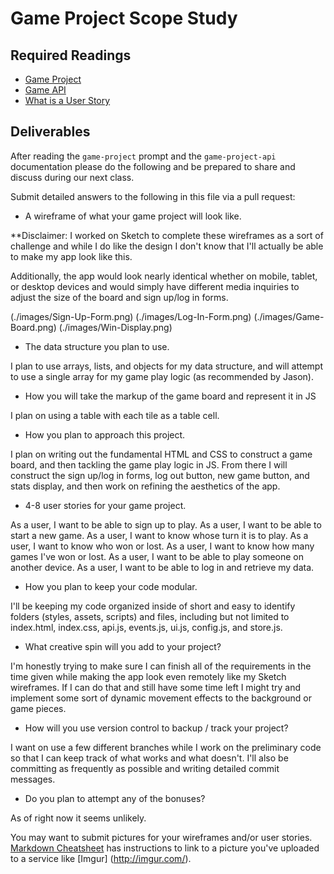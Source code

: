 # Game Project Scope Study

## Required Readings

-   [Game Project](https://github.com/ga-wdi-boston/game-project)
-   [Game API](https://github.com/ga-wdi-boston/game-project-api)
-   [What is a User Story](https://www.mountaingoatsoftware.com/agile/user-stories)

## Deliverables

After reading the `game-project` prompt and the `game-project-api` documentation
please do the following and be prepared to share and discuss during our next
class.

Submit detailed answers to the following in this file via a pull request:

-   A wireframe of what your game project will look like.

**Disclaimer: I worked on Sketch to complete these wireframes as a sort of challenge and while I do like the
design I don't know that I'll actually be able to make my app look like this.

Additionally, the app would look nearly identical whether on mobile, tablet, or desktop devices and would simply have different media inquiries to adjust the size of the board and sign up/log in forms.


(./images/Sign-Up-Form.png)
(./images/Log-In-Form.png)
(./images/Game-Board.png)
(./images/Win-Display.png)

-   The data structure you plan to use.

I plan to use arrays, lists, and objects for my data structure, and will attempt to use a single array for my game play logic (as recommended by Jason).

-   How you will take the markup of the game board and represent it in JS

I plan on using a table with each tile as a table cell.

-   How you plan to approach this project.

I plan on writing out the fundamental HTML and CSS to construct a game board, and then tackling the game play logic in JS. From there I will construct the sign up/log in forms, log out button, new game button, and stats display, and then work on refining the aesthetics of the app.

-   4-8 user stories for your game project.

As a user, I want to be able to sign up to play.
As a user, I want to be able to start a new game.
As a user, I want to know whose turn it is to play.
As a user, I want to know who won or lost.
As a user, I want to know how many games I've won or lost.
As a user, I want to be able to play someone on another device.
As a user, I want to be able to log in and retrieve my data.

-   How you plan to keep your code modular.

I'll be keeping my code organized inside of short and easy to identify folders (styles, assets, scripts) and files, including but not limited to index.html, index.css, api.js, events.js, ui.js, config.js, and store.js.

-   What creative spin will you add to your project?

I'm honestly trying to make sure I can finish all of the requirements in the time given while making the app look even remotely like my Sketch wireframes. If I can do that and still have some time left I might try and implement some sort of dynamic movement effects to the background or game pieces.

-   How will you use version control to backup / track your project?

I want on use a few different branches while I work on the preliminary code so that I can keep track of what works and what doesn't. I'll also be committing as frequently as possible and writing detailed commit messages.

-   Do you plan to attempt any of the bonuses?

As of right now it seems unlikely. 

You may want to submit pictures for your wireframes and/or user stories.
[Markdown Cheatsheet](https://github.com/adam-p/markdown-here/wiki/Markdown-Cheatsheet)
has instructions to link to a picture you've uploaded to a service like [Imgur]
(http://imgur.com/).
